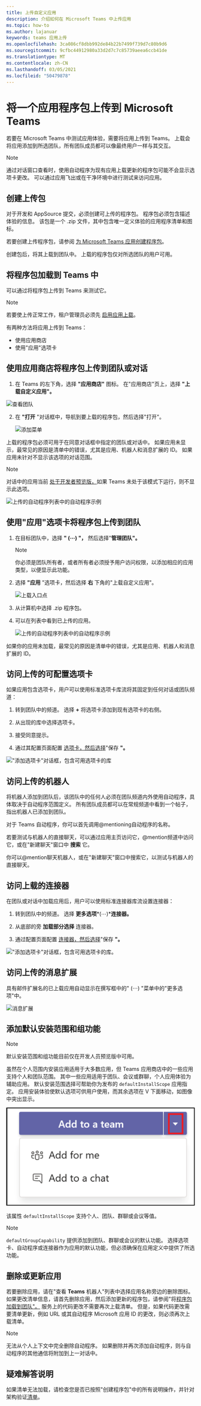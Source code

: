 ```yaml
---
title: 上传自定义应用
description: 介绍如何在 Microsoft Teams 中上传应用
ms.topic: how-to
ms.author: lajanuar
keywords: teams 应用上传
ms.openlocfilehash: 3ca086cf8dbb992de84b22b7499f739d7c80b9d6
ms.sourcegitcommit: 9cfbc44912980a33d2d7c7c85739aeea6ccb41de
ms.translationtype: MT
ms.contentlocale: zh-CN
ms.lasthandoff: 03/05/2021
ms.locfileid: "50479878"
---
```

# <a name="upload-an-app-package-to-microsoft-teams"></a>将一个应用程序包上传到 Microsoft Teams

若要在 Microsoft Teams 中测试应用体验，需要将应用上传到 Teams。 上载会将应用添加到所选团队，所有团队成员都可以像最终用户一样与其交互。

> [!NOTE]
> 通过对话窗口查看时，使用自动程序为现有应用上载更新的程序包可能不会显示选项卡更改。 可以通过应用飞出或在干净环境中进行测试来访问应用。

## <a name="create-your-upload-package"></a>创建上传包

对于开发和 AppSource 提交，必须创建可上传的程序包。 程序包必须包含描述体验的信息。 该包是一个 .zip 文件，其中包含唯一定义体验的应用程序清单和图标。

若要创建上传程序包，请参阅 [为 Microsoft Teams 应用创建程序包](../build-and-test/apps-package.md)。

创建包后，将其上载到团队中。 上载的程序包仅对所选团队的用户可用。

## <a name="load-your-package-into-teams"></a>将程序包加载到 Teams 中

可以通过将程序包上传到 Teams 来测试它。

> [!NOTE]
> 若要使上传正常工作，租户管理员必须先 [启用应用上载](/microsoftteams/admin-settings)。

有两种方法将应用上传到 Teams：

* 使用应用商店
* 使用"应用"选项卡

## <a name="upload-your-package-into-a-team-or-conversation-using-the-store"></a>使用应用商店将程序包上传到团队或对话

1. 在 Teams 的左下角，选择 **"应用商店"** 图标。 在"应用商店"页上，选择 **"上载自定义应用"。**

  ![查看团队](../../assets/images/store-upload-a-custom-app2.png)

2. 在 **"打开** "对话框中，导航到要上载的程序包，然后选择"打开"。

   ![添加菜单](../../assets/images/NewappAddmenudropdown.png)

上载的程序包必须可用于在同意对话框中指定的团队或对话中。 如果应用未显示，最常见的原因是清单中的错误，尤其是应用、机器人和消息扩展的 ID。 如果应用未针对不显示该选项的对话范围。

>[!NOTE]
> 对话中的应用当前 [处于开发者预览版，](../../resources/dev-preview/developer-preview-intro.md)如果 Teams 未处于该模式下运行，则不显示此选项。

![上传的自动程序列表中的自动程序示例](../../assets/images/botinlist.jpg)

## <a name="upload-your-package-into-a-team-using-the-apps-tab"></a>使用"应用"选项卡将程序包上传到团队

1. 在目标团队中，选择 **" (&#8943;) "，** 然后选择"**管理团队"。**

   > [!NOTE]
   > 你必须是团队所有者，或者所有者必须授予用户访问权限，以添加相应的应用类型，以便显示此功能。

2. 选择 **"应用** "选项卡，然后选择 **右** 下角的"上载自定义应用"。

   ![上载入口点](../../assets/images/UploadACustomApp.png)

3. 从计算机中选择 .zip 程序包。

4. 可以在列表中看到已上传的应用。

   ![上传的自动程序列表中的自动程序示例](../../assets/images/botinlist.jpg)

如果你的应用未加载，最常见的原因是清单中的错误，尤其是应用、机器人和消息扩展的 ID。

## <a name="access-your-uploaded-configurable-tab"></a>访问上传的可配置选项卡

如果应用包含选项卡，用户可以使用标准选项卡库流将其固定到任何对话或团队频道：

1. 转到团队中的频道。 选择 **+** 将选项卡添加到现有选项卡的右侧。

2. 从出现的库中选择选项卡。

3. 接受同意提示。

4. 通过其配置页面配置 [选项卡，然后选择](../../tabs/how-to/create-tab-pages/configuration-page.md)"保存 **"。**

  !["添加选项卡"对话框，包含可用选项卡的库](../../assets/images/tab_gallery.png)

## <a name="access-your-uploaded-bot"></a>访问上传的机器人

将机器人添加到团队后，该团队中的任何人必须在团队频道内外使用自动程序，具体取决于自动程序范围定义。 所有团队成员都可以在常规频道中看到一个帖子，指出机器人已添加到团队。

对于 Teams 自动程序，你可以首先调用@mentioning自动程序的名称。

若要测试与机器人的直接聊天，可以通过应用主页访问它，@mention频道中访问它，或在"新建聊天"窗口中 **搜索** 它。

你可以@mention聊天机器人，或在"新建聊天"窗口中搜索它，以测试与机器人的直接聊天。

## <a name="access-your-uploaded-connector"></a>访问上载的连接器

在团队或对话中加载应用后，用户可以使用标准连接器库流设置连接器：

1. 转到团队中的频道。 选择 **更多选项***(&#8943;)***连接器。**

2. 从底部的旁 **加载部分选择** 连接器。

3. 通过配置页面配置 [连接器，然后选择](../../webhooks-and-connectors/how-to/connectors-creating.md)"保存 **"。**

  !["添加选项卡"对话框，包含可用选项卡的库。](../../assets/images/connector_gallery.png)

## <a name="access-your-uploaded-messaging-extension"></a>访问上传的消息扩展

具有邮件扩展名的已上载应用自动显示在撰写框中的" (&#8943;) "菜单中的"更多选项"中。

![消息扩展](../../assets/images/compose-extensions/cesampleapp.png)

## <a name="add-a-default-install-scope-and-group-capability"></a>添加默认安装范围和组功能

> [!NOTE]
> 默认安装范围和组功能目前仅在开发人员预览版中可用。

虽然在个人范围内安装应用适用于大多数应用，但 Teams 应用商店中的一些应用支持个人和团队范围。
其中一些应用适用于团队、会议或群聊，个人应用体验为辅助应用。
默认安装范围选择可帮助你为发布的 `defaultInstallScope` 应用指定。 应用安装体验使默认选项可供用户使用，而其余选项在 V 下面移动，如图像中突出显示。

![添加应用](../../assets/images/compose-extensions/addanapp.png)

该属性 `defaultInstallScope` 支持个人、团队、群聊或会议等值。

> [!NOTE]
>`defaultGroupCapability` 提供添加到团队、群聊或会议的默认功能。 选择选项卡、自动程序或连接器作为应用的默认功能，但必须确保在应用定义中提供了所选功能。

## <a name="remove-or-update-your-app"></a>删除或更新应用

若要删除应用，请在"查看 **Teams** 机器人"列表中选择应用名称旁边的删除图标。 如果更改清单信息，请首先删除应用，然后添加更新的程序包，请参阅"将[程序包加载到团队"。](#load-your-package-into-teams) 服务上的代码更改不需要再次上载清单。 但是，如果代码更改需要清单更新，例如 URL 或其自动程序 Microsoft 应用 ID 的更改，则必须再次上载清单。

> [!NOTE]
> 无法从个人上下文中完全删除自动程序。 如果删除并再次添加自动程序，则与自动程序的其他通信将附加到上一对话中。

## <a name="troubleshooting-notes"></a>疑难解答说明

如果清单无法加载，请检查您是否已按照"创建程序包"中的所有说明[](../../concepts/build-and-test/apps-package.md)操作，并针对架构验证[清单](../../resources/schema/manifest-schema.md)。
